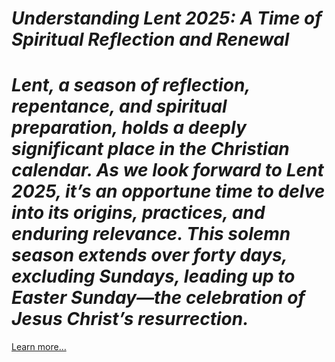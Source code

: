 # *Understanding Lent 2025: A Time of Spiritual Reflection and Renewal*

# *Lent, a season of reflection, repentance, and spiritual preparation, holds a deeply significant place in the Christian calendar. As we look forward to Lent 2025, it’s an opportune time to delve into its origins, practices, and enduring relevance. This solemn season extends over forty days, excluding Sundays, leading up to Easter Sunday—the celebration of Jesus Christ’s resurrection.* 

[Learn more…](https://spiritualkhazaana.com/lent-2025-spiritual-reflection-and-renewal/)
